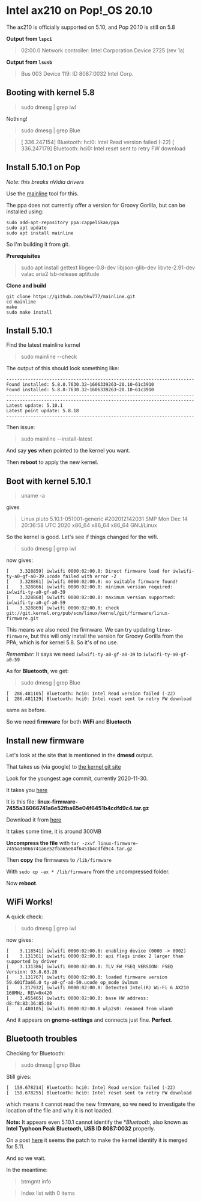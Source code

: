 # Intel ax210 on Pop!_OS 20.10

The ax210 is officially supported on 5.10, and Pop 20.10 is still on 5.8

 **Output from ```lspci```**

> 02:00.0 Network controller: Intel Corporation Device 2725 (rev 1a)


 **Output from ```lsusb```**

> Bus 003 Device 119: ID 8087:0032 Intel Corp.


## Booting with kernel 5.8

> sudo dmesg | grep iwl

Nothing!

> sudo dmesg | grep Blue

> [  336.247154] Bluetooth: hci0: Intel Read version failed (-22)
> [  336.247179] Bluetooth: hci0: Intel reset sent to retry FW download


## Install 5.10.1 on Pop

*Note: this breaks nVidia drivers*

Use the [mainline](https://github.com/bkw777/mainline) tool for this.

The ppa does not currently offer a version for Groovy Gorilla, 
but can be installed using:

~~~
sudo add-apt-repository ppa:cappelikan/ppa
sudo apt update
sudo apt install mainline
~~~

So I'm building it from git.

**Prerequisites**

> sudo apt install gettext libgee-0.8-dev libjson-glib-dev libvte-2.91-dev valac aria2 lsb-release aptitude

**Clone and build**

~~~
git clone https://github.com/bkw777/mainline.git
cd mainline
make
sudo make install
~~~

## Install 5.10.1

Find the latest mainline kernel

> sudo mainline --check

The output of this should look something like:

~~~
----------------------------------------------------------------------
Found installed: 5.8.0.7630.32~1606339263~20.10~61c3910
Found installed: 5.8.0-7630.32~1606339263~20.10~61c3910
----------------------------------------------------------------------
----------------------------------------------------------------------
Latest update: 5.10.1
Latest point update: 5.8.18
----------------------------------------------------------------------
~~~

Then issue:

> sudo mainline --install-latest

And say **yes** when pointed to the kernel you want.

Then **reboot** to apply the new kernel.

## Boot with kernel 5.10.1

> uname -a

gives

> Linux pluto 5.10.1-051001-generic #202012142031 SMP Mon Dec 14 20:36:58 UTC 2020 x86_64 x86_64 x86_64 GNU/Linux

So the kernel is good. Let's see if things changed for the wifi.

> sudo dmesg | grep iwl

now gives:

~~~
[    3.328859] iwlwifi 0000:02:00.0: Direct firmware load for iwlwifi-ty-a0-gf-a0-39.ucode failed with error -2
[    3.328861] iwlwifi 0000:02:00.0: no suitable firmware found!
[    3.328866] iwlwifi 0000:02:00.0: minimum version required: iwlwifi-ty-a0-gf-a0-39
[    3.328868] iwlwifi 0000:02:00.0: maximum version supported: iwlwifi-ty-a0-gf-a0-59
[    3.328869] iwlwifi 0000:02:00.0: check git://git.kernel.org/pub/scm/linux/kernel/git/firmware/linux-firmware.git
~~~

This means we also need the firmware. We can try updating ```linux-firmware```, but this will only install the version for Groovy Gorilla from the PPA, which is for kernel 5.8. So it's of no use.

*Remember:* It says we need ```iwlwifi-ty-a0-gf-a0-39``` to ```iwlwifi-ty-a0-gf-a0-59```

As for **Bluetooth**, we get:

> sudo dmesg | grep Blue

~~~
[  286.481105] Bluetooth: hci0: Intel Read version failed (-22)
[  286.481129] Bluetooth: hci0: Intel reset sent to retry FW download
~~~

same as before. 

So we need **firmware** for both **WiFi** and **Bluetooth**

## Install new firmware

Let's look at the site that is mentioned in the **dmesd** output.


That takes us (via google) to [the kernel git site](https://git.kernel.org/pub/scm/linux/kernel/git/firmware/linux-firmware.git/)

Look for the youngest age commit, currently 2020-11-30.

It takes you [here](https://git.kernel.org/pub/scm/linux/kernel/git/firmware/linux-firmware.git/commit/?id=7455a36066741a6e52fba65e04f6451b4cdfd9c4)

It is this file: **linux-firmware-7455a36066741a6e52fba65e04f6451b4cdfd9c4.tar.gz**

Download it from [here](https://git.kernel.org/pub/scm/linux/kernel/git/firmware/linux-firmware.git/snapshot/linux-firmware-7455a36066741a6e52fba65e04f6451b4cdfd9c4.tar.gz)

It takes some time, it is around 300MB

**Uncompress the file** with ```tar -zxvf linux-firmware-7455a36066741a6e52fba65e04f6451b4cdfd9c4.tar.gz```

Then **copy** the firmwares to ```/lib/firmware```

With ```sudo cp -ax * /lib/firmware``` from the uncompressed folder.

Now **reboot**.

## WiFi Works!

A quick check:

> sudo dmesg | grep iwl

now gives:

~~~
[    3.118541] iwlwifi 0000:02:00.0: enabling device (0000 -> 0002)
[    3.131361] iwlwifi 0000:02:00.0: api flags index 2 larger than supported by driver
[    3.131386] iwlwifi 0000:02:00.0: TLV_FW_FSEQ_VERSION: FSEQ Version: 93.8.63.28
[    3.131767] iwlwifi 0000:02:00.0: loaded firmware version 59.601f3a66.0 ty-a0-gf-a0-59.ucode op_mode iwlmvm
[    3.217932] iwlwifi 0000:02:00.0: Detected Intel(R) Wi-Fi 6 AX210 160MHz, REV=0x420
[    3.455465] iwlwifi 0000:02:00.0: base HW address: d8:f8:83:36:85:08
[    3.480105] iwlwifi 0000:02:00.0 wlp2s0: renamed from wlan0
~~~

And it appears on **gnome-settings** and connects just fine. **Perfect**.

## Bluetooth troubles

Checking for Bluetooth:

> sudo dmesg | grep Blue

Still gives:

~~~
[  159.678214] Bluetooth: hci0: Intel Read version failed (-22)
[  159.678255] Bluetooth: hci0: Intel reset sent to retry FW download
~~~

which means it cannot read the new firmware, so we need to investigate the location of the file and why it is not loaded.

**Note:** It appears even 5.10.1 cannot identify the **Bluetooth*, also known as **Intel Typhoon Peak Bluetooth, USB ID 8087:0032** properly.

On a post [here](https://bugs.launchpad.net/ubuntu/+source/linux/+bug/1890130) it seems the patch to make the kernel identify it is merged for 5.11. 

And so we wait.

In the meantime:

> btmgmt info

> Index list with 0 items


